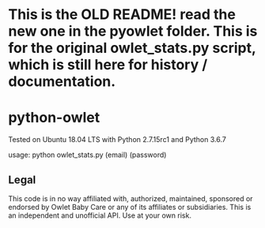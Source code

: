 # This is the OLD README! read the new one in the pyowlet folder. This is for the original owlet_stats.py script, which is still here for history / documentation.

# python-owlet
Tested on Ubuntu 18.04 LTS with Python 2.7.15rc1 and Python 3.6.7

usage: python owlet_stats.py (email) (password)
## Legal

This code is in no way affiliated with, authorized, maintained, sponsored or endorsed by Owlet Baby Care or any of its affiliates or subsidiaries. This is an independent and unofficial API. Use at your own risk.
